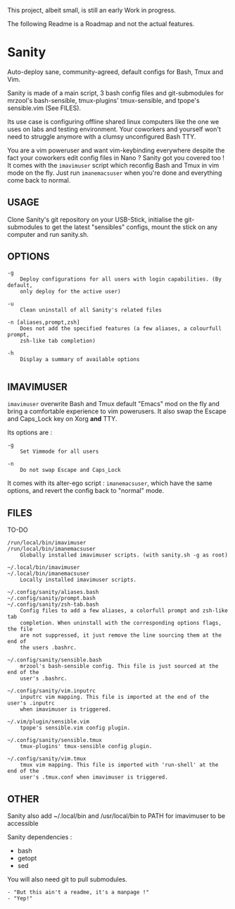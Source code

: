 This project, albeit small, is still an early Work in progress.

The following Readme is a Roadmap and not the actual features.

# Sanity

Auto-deploy sane, community-agreed, default configs for Bash, Tmux and Vim.

Sanity is made of a main script, 3 bash config files and git-submodules for
mrzool's bash-sensible, tmux-plugins' tmux-sensible, and tpope's sensible.vim
(See FILES). 

Its use case is configuring offline shared linux computers like the one we
uses on labs and testing environment. Your coworkers and yourself won't need to
struggle anymore with a clumsy unconfigured Bash TTY.

You are a vim poweruser and want vim-keybinding everywhere despite the fact your
coworkers edit config files in Nano ? Sanity got you covered too ! It comes with
the `imavimuser` script which reconfig Bash and Tmux in vim mode on the fly.
Just run `imanemacsuser` when you're done and everything come back to normal.

## USAGE

Clone Sanity's git repository on your USB-Stick, initialise the git-submodules to
get the latest "sensibles" configs, mount the stick on any computer and run
sanity.sh.

## OPTIONS

```
-g 
    Deploy configurations for all users with login capabilities. (By default,
    only deploy for the active user)

-u
    Clean uninstall of all Sanity's related files

-n [aliases,prompt,zsh]
	Does not add the specified features (a few aliases, a colourfull prompt,
    zsh-like tab completion)

-h
    Display a summary of available options
    
```

## IMAVIMUSER

`imavimuser` overwrite Bash and Tmux default "Emacs" mod on the fly and bring a
comfortable experience to vim powerusers. It also swap the Escape and Caps_Lock
key on Xorg **and** TTY.

Its options are :

```
-g
	Set Vimmode for all users

-n
	Do not swap Escape and Caps_Lock
```

It comes with its alter-ego script : `imanemacsuser`, which have the same options,
and revert the config back to "normal" mode.

## FILES

TO-DO
```
/run/local/bin/imavimuser
/run/local/bin/imanemacsuser
	Globally installed imavimuser scripts. (with sanity.sh -g as root)

~/.local/bin/imavimuser
~/.local/bin/imanemacsuser
	Locally installed imavimuser scripts.

~/.config/sanity/aliases.bash
~/.config/sanity/prompt.bash
~/.config/sanity/zsh-tab.bash
	Config files to add a few aliases, a colorfull prompt and zsh-like tab
	completion. When uninstall with the corresponding options flags, the file
	are not suppressed, it just remove the line sourcing them at the end of
	the users .bashrc.

~/.config/sanity/sensible.bash
	mrzool's bash-sensible config. This file is just sourced at the end of the 
	user's .bashrc.

~/.config/sanity/vim.inputrc
	inputrc vim mapping. This file is imported at the end of the user's .inputrc
	when imavimuser is triggered.

~/.vim/plugin/sensible.vim
	tpope's sensible.vim config plugin.

~/.config/sanity/sensible.tmux
	tmux-plugins' tmux-sensible config plugin.

~/.config/sanity/vim.tmux
	tmux vim mapping. This file is imported with 'run-shell' at the end of the
	user's .tmux.conf when imavimuser is triggered.
```
## OTHER

Sanity also add ~/.local/bin and /usr/local/bin to PATH for imavimuser to be accessible

Sanity dependencies :

- bash
- getopt
- sed

You will also need git to pull submodules.

```
- "But this ain't a readme, it's a manpage !"
- "Yep!"
```

